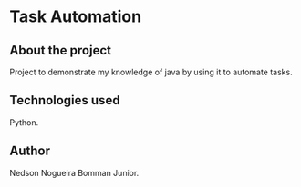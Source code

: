 # Task Automation

## About the project

Project to demonstrate my knowledge of java by using it to automate tasks.

## Technologies used

Python.

## Author

Nedson Nogueira Bomman Junior.
